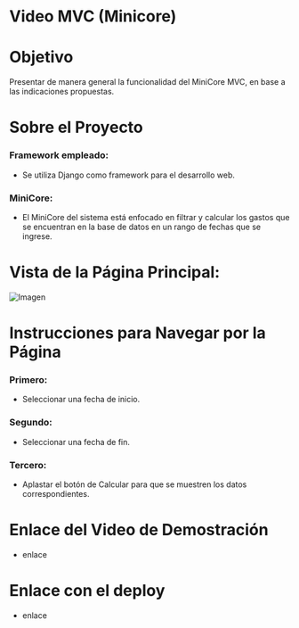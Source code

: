 # Video MVC (Minicore)

# Objetivo
Presentar de manera general la funcionalidad del MiniCore MVC, en base a las indicaciones propuestas.

# Sobre el Proyecto  
### Framework empleado:
- Se utiliza Django como framework para el desarrollo web.

### MiniCore:
- El MiniCore del sistema está enfocado en filtrar y calcular los gastos que se encuentran en la base de datos en un rango de fechas que se ingrese.

# Vista de la Página Principal:
![Imagen](https://raw.githubusercontent.com/DeividN21/Tarea5_AdminMVC/ff857f86d70cd6f3f4bc5d14c86a51cec5d63a87/Captura%20de%20pantalla%202024-11-07%20084014.png)

# Instrucciones para Navegar por la Página
### Primero:
- Seleccionar una fecha de inicio.

### Segundo:
- Seleccionar una fecha de fin.

### Tercero:
- Aplastar el botón de Calcular para que se muestren los datos correspondientes.

# Enlace del Video de Demostración
- enlace
  
# Enlace con el deploy
- enlace
